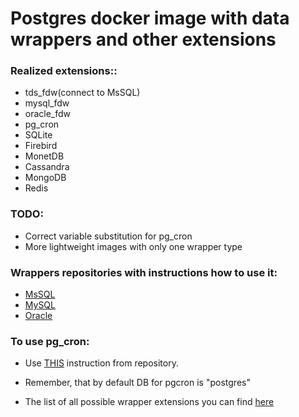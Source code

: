 # Postgres docker image with data wrappers and other extensions

### Realized extensions::

 - tds_fdw(connect to MsSQL)
 - mysql_fdw
 - oracle_fdw
 - pg_cron
 - SQLite
 - Firebird
 - MonetDB
 - Cassandra
 - MongoDB
 - Redis

### TODO:

 - Correct variable substitution for pg_cron
 - More lightweight images with only one wrapper type

### Wrappers repositories with instructions how to use it:

 - [MsSQL](https://github.com/tds-fdw/tds_fdw)
 - [MySQL](https://github.com/EnterpriseDB/mysql_fdw)
 - [Oracle](https://github.com/laurenz/oracle_fdw)

### To use pg_cron:

 - Use [THIS](https://github.com/citusdata/pg_cron) instruction from repository.

 - Remember, that by default DB for pgcron is "postgres"

 - The list of all possible wrapper extensions you can find [here](https://wiki.postgresql.org/wiki/Foreign_data_wrappers)
